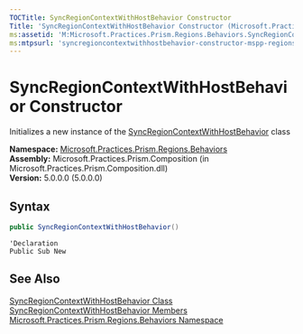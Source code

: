 ```yaml
---
TOCTitle: SyncRegionContextWithHostBehavior Constructor
Title: 'SyncRegionContextWithHostBehavior Constructor (Microsoft.Practices.Prism.Regions.Behaviors)'
ms:assetid: 'M:Microsoft.Practices.Prism.Regions.Behaviors.SyncRegionContextWithHostBehavior.\#ctor'
ms:mtpsurl: 'syncregioncontextwithhostbehavior-constructor-mspp-regions-behaviors.md'
---
```



# SyncRegionContextWithHostBehavior Constructor

Initializes a new instance of the [SyncRegionContextWithHostBehavior](/patterns-practices/reference/syncregioncontextwithhostbehavior-class-mspp-regions-behaviors) class

**Namespace:** [Microsoft.Practices.Prism.Regions.Behaviors](/patterns-practices/reference/mspp-regions-behaviors-namespace)  
**Assembly:** Microsoft.Practices.Prism.Composition (in Microsoft.Practices.Prism.Composition.dll)  
**Version:** 5.0.0.0 (5.0.0.0)

## Syntax

```C#
public SyncRegionContextWithHostBehavior()
```

```VB
'Declaration
Public Sub New
```

## See Also

[SyncRegionContextWithHostBehavior Class](/patterns-practices/reference/syncregioncontextwithhostbehavior-class-mspp-regions-behaviors)  
[SyncRegionContextWithHostBehavior Members](/patterns-practices/reference/syncregioncontextwithhostbehavior-members-mspp-regions-behaviors)  
[Microsoft.Practices.Prism.Regions.Behaviors Namespace](/patterns-practices/reference/mspp-regions-behaviors-namespace)  